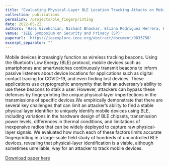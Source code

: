 ```yaml
---
title: "Evaluating Physical-Layer BLE Location Tracking Attacks on Mobile Devices"
collection: publications
permalink: /projects/ble_fingerprinting
date: 2022-05-22
authors: 'Hadi Givehchian, Nishant Bhaskar, Eliana Rodriguez Herrera, Héctor Rodrigo López Soto, Christian Dameff, Dinesh Bharadia, Aaron Schulman'
venue: 'IEEE Symposium on Security and Privacy (SP)'
paperurl: 'https://ieeexplore.ieee.org/abstract/document/9833758'
excerpt_separator: ""
---
```

Mobile devices increasingly function as wireless tracking beacons. Using the Bluetooth Low Energy (BLE) protocol, mobile devices such as smartphones and smartwatches continuously transmit beacons to inform passive listeners about device locations for applications such as digital contact tracing for COVID-19, and even finding lost devices. These applications use cryptographic anonymity that limit an adversary’s ability to use these beacons to stalk a user. However, attackers can bypass these defenses by fingerprinting the unique physical-layer imperfections in the transmissions of specific devices.We empirically demonstrate that there are several key challenges that can limit an attacker’s ability to find a stable physical layer identifier to uniquely identify mobile devices using BLE, including variations in the hardware design of BLE chipsets, transmission power levels, differences in thermal conditions, and limitations of inexpensive radios that can be widely deployed to capture raw physical-layer signals. We evaluated how much each of these factors limits accurate fingerprinting in a large-scale field study of hundreds of uncontrolled BLE devices, revealing that physical-layer identification is a viable, although sometimes unreliable, way for an attacker to track mobile devices.

[Download paper here](https://ieeexplore.ieee.org/abstract/document/9833758)

